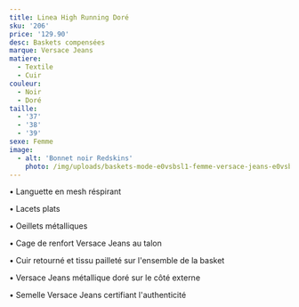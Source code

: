 ```yaml
---
title: Linea High Running Doré
sku: '206'
price: '129.90'
desc: Baskets compensées
marque: Versace Jeans
matiere:
  - Textile
  - Cuir
couleur:
  - Noir
  - Doré
taille:
  - '37'
  - '38'
  - '39'
sexe: Femme
image:
  - alt: 'Bonnet noir Redskins'
    photo: /img/uploads/baskets-mode-e0vsbsl1-femme-versace-jeans-e0vsbsl1.jpg
---
```

• Languette en mesh réspirant 

• Lacets plats

• Oeillets métalliques

• Cage de renfort Versace Jeans au talon 

• Cuir retourné et tissu pailleté sur l'ensemble de la basket

• Versace Jeans métallique doré sur le côté externe 

• Semelle Versace Jeans certifiant l'authenticité
